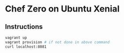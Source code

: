 # Chef Zero on Ubuntu Xenial

## Instructions

```bash
vagrant up
vagrant provision # if not done in above command
curl localhost:8081
```
